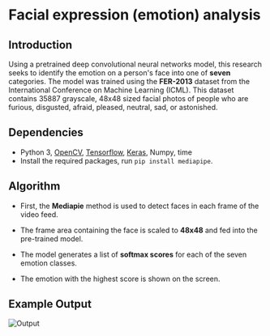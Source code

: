 # Facial expression (emotion) analysis

## Introduction

Using a pretrained deep convolutional neural networks model, this research seeks to identify the emotion on a person's face into one of **seven** categories. The model was trained using the **FER-2013** dataset from the International Conference on Machine Learning (ICML). This dataset contains 35887 grayscale, 48x48 sized facial photos of people who are furious, disgusted, afraid, pleased, neutral, sad, or astonished.

## Dependencies

* Python 3, [OpenCV](https://opencv.org/), [Tensorflow](https://www.tensorflow.org/), [Keras](https://keras.io/), Numpy, time
* Install the required packages, run `pip install mediapipe`.

## Algorithm

* First, the **Mediapie** method is used to detect faces in each frame of the video feed.

* The frame area containing the face is scaled to **48x48** and fed into the pre-trained model.

* The model generates a list of **softmax scores** for each of the seven emotion classes.

* The emotion with the highest score is shown on the screen.

## Example Output

![Output](https://user-images.githubusercontent.com/39363730/167279963-b323b945-23a6-4807-90f5-230a2d8ba604.png)
